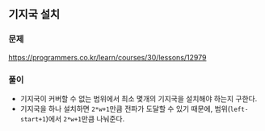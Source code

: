 ## 기지국 설치
### 문제
https://programmers.co.kr/learn/courses/30/lessons/12979
### 풀이
- 기지국이 커버할 수 없는 범위에서 최소 몇개의 기지국을 설치해야 하는지 구한다.
- 기지국을 하나 설치하면 ```2*w+1```만큼 전파가 도달할 수 있기 때문에, 범위(```left-start+1```)에서 ```2*w+1```만큼 나눠준다.